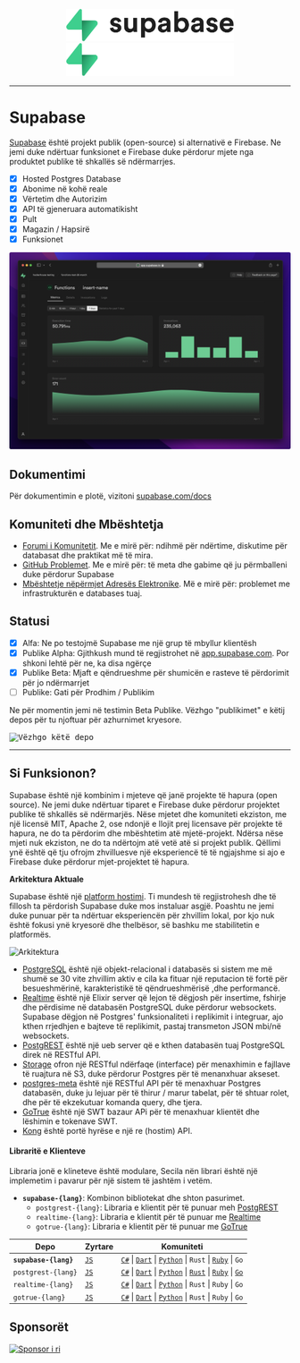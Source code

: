 <p align="center">
<img width="300" src="https://raw.githubusercontent.com/supabase/supabase/master/apps/www/public/images/supabase-logo-wordmark--light.svg?sanitize=true#gh-light-mode-only">
<img width="300" src="https://raw.githubusercontent.com/supabase/supabase/master/apps/www/public/images/supabase-logo-wordmark--dark.svg?sanitize=true#gh-dark-mode-only">
</p>

---

# Supabase

[Supabase](https://supabase.com) është projekt publik (open-source) si alternativë e Firebase. Ne jemi duke ndërtuar funksionet e Firebase duke përdorur mjete nga produktet publike të shkallës së ndërmarrjes.

- [x] Hosted Postgres Database
- [x] Abonime në kohë reale
- [x] Vërtetim dhe Autorizim
- [x] API të gjeneruara automatikisht
- [x] Pult
- [x] Magazin / Hapsirë
- [x] Funksionet

![Supabase Dashboard](https://raw.githubusercontent.com/supabase/supabase/master/apps/www/public/images/github/supabase-dashboard.png)

## Dokumentimi

Për dokumentimin e plotë, vizitoni [supabase.com/docs](https://supabase.com/docs)

## Komuniteti dhe Mbështetja

- [Forumi i Komunitetit](https://github.com/supabase/supabase/discussions). Me e mirë për: ndihmë për ndërtime, diskutime për databasat dhe praktikat më të mira.
- [GitHub Problemet](https://github.com/supabase/supabase/issues). Me e mirë për: të meta dhe gabime që ju përmballeni duke përdorur Supabase
- [Mbështetje nëpërmjet Adresës Elektronike](https://supabase.com/docs/support#business-support). Më e mirë për: problemet me infrastrukturën e databases tuaj.

## Statusi

- [x] Alfa: Ne po testojmë Supabase me një grup të mbyllur klientësh
- [x] Publike Alpha: Gjithkush mund të regjistrohet në [app.supabase.com](https://app.supabase.com). Por shkoni lehtë për ne, ka disa ngërçe
- [x] Publike Beta: Mjaft e qëndrueshme për shumicën e rasteve të përdorimit për jo ndërmarrjet
- [ ] Publike: Gati për Prodhim / Publikim

Ne për momentin jemi në testimin Beta Publike. Vëzhgo "publikimet" e këtij depos për tu njoftuar për azhurnimet kryesore.

<kbd><img src="https://gitcdn.link/repo/supabase/supabase/master/web/static/watch-repo.gif" alt="Vëzhgo këtë depo"/></kbd>

---

## Si Funksionon?

Supabase është një kombinim i mjeteve që janë projekte të hapura (open source). Ne jemi duke ndërtuar tiparet e Firebase duke përdorur projektet publike të shkallës së ndërmarjës. Nëse mjetet dhe komuniteti ekziston, me një licensë MIT, Apache 2, ose ndonjë e llojit prej licensave për projekte të hapura, ne do ta përdorim dhe mbështetim atë mjetë-projekt. Ndërsa nëse mjeti nuk ekziston, ne do ta ndërtojm atë vetë atë si projekt publik. Qëllimi ynë është që tju ofrojm zhvilluesve një eksperiencë të të ngjajshme si ajo e Firebase duke përdorur mjet-projektet të hapura.

**Arkitektura Aktuale**

Supabase është një [platform hostimi](https://app.supabase.com). Ti mundesh të regjistrohesh dhe të fillosh ta përdorish Supabase duke mos instaluar asgjë. Poashtu ne jemi duke punuar për ta ndërtuar eksperiencën për zhvillim lokal, por kjo nuk është fokusi ynë kryesorë dhe thelbësor, së bashku me stabilitetin e platformës.

![Arkitektura](https://supabase.com/docs/assets/images/supabase-architecture-9050a7317e9ec7efb7807f5194122e48.png)

- [PostgreSQL](https://www.postgresql.org/) është një objekt-relacional i databasës si sistem me më shumë se 30 vite zhvillim aktiv e cila ka fituar një reputacion të fortë për besueshmërinë, karakteristikë të qëndrueshmërisë ,dhe performancë.
- [Realtime](https://github.com/supabase/realtime) është një Elixir server që lejon të dëgjosh për insertime, fshirje dhe përdisime në databasën PostgreSQL duke përdorur websockets. Supabase dëgjon në Postgres' funksionaliteti i replikimit i integruar, ajo kthen rrjedhjen e bajteve të replikimit, pastaj transmeton JSON mbi/në websockets.
- [PostgREST](http://postgrest.org/) është një ueb server që e kthen databasën tuaj PostgreSQL direk në RESTful API.
- [Storage](https://github.com/supabase/storage-api) ofron një RESTful ndërfaqe (interface) për menaxhimin e fajllave të ruajtura në S3, duke përdorur Postgres për të menanxhuar akseset.
- [postgres-meta](https://github.com/supabase/postgres-meta) është një RESTful API për të menaxhuar Postgres databasën, duke ju lejuar për të thirur / marur tabelat, për të shtuar rolet, dhe për të ekzekutuar komanda query, dhe tjera.
- [GoTrue](https://github.com/netlify/gotrue) është një SWT bazaur APi për të menaxhuar klientët dhe lëshimin e tokenave SWT.
- [Kong](https://github.com/Kong/kong) është portë hyrëse e një re (hostim) API.

#### Libraritë e Klienteve

Libraria jonë e klineteve është modulare, Secila nën librari është një implemetim i pavarur për një sistem të jashtëm i vetëm.

- **`supabase-{lang}`**: Kombinon bibliotekat dhe shton pasurimet.
  - `postgrest-{lang}`: Libraria e klientit për të punuar meh [PostgREST](https://github.com/postgrest/postgrest)
  - `realtime-{lang}`: Libraria e klientit për të punuar me [Realtime](https://github.com/supabase/realtime)
  - `gotrue-{lang}`: Libraria e klientit për të punuar me [GoTrue](https://github.com/netlify/gotrue)

| Depo                  | Zyrtare                                          | Komuniteti                                                                                                                                                                                                                                                                                                                           |
| --------------------- | ------------------------------------------------ | ------------------------------------------------------------------------------------------------------------------------------------------------------------------------------------------------------------------------------------------------------------------------------------------------------------------------------------ |
| **`supabase-{lang}`** | [`JS`](https://github.com/supabase/supabase-js)  | [`C#`](https://github.com/supabase/supabase-csharp) \| [`Dart`](https://github.com/supabase/supabase-dart) \| [`Python`](https://github.com/supabase/supabase-py) \| `Rust` \| [`Ruby`](https://github.com/supabase/supabase-rb) \| `Go`                                                                                             |
| `postgrest-{lang}`    | [`JS`](https://github.com/supabase/postgrest-js) | [`C#`](https://github.com/supabase/postgrest-csharp) \| [`Dart`](https://github.com/supabase/postgrest-dart) \| [`Python`](https://github.com/supabase/postgrest-py) \| [`Rust`](https://github.com/supabase/postgrest-rs) \| [`Ruby`](https://github.com/supabase/postgrest-rb) \| [`Go`](https://github.com/supabase/postgrest-go) |
| `realtime-{lang}`     | [`JS`](https://github.com/supabase/realtime-js)  | [`C#`](https://github.com/supabase/realtime-csharp) \| [`Dart`](https://github.com/supabase/realtime-dart) \| [`Python`](https://github.com/supabase/realtime-py) \| `Rust` \| `Ruby` \| `Go`                                                                                                                                        |
| `gotrue-{lang}`       | [`JS`](https://github.com/supabase/gotrue-js)    | [`C#`](https://github.com/supabase/gotrue-csharp) \| [`Dart`](https://github.com/supabase/gotrue-dart) \| [`Python`](https://github.com/supabase/gotrue-py) \| `Rust` \| `Ruby` \| `Go`                                                                                                                                              |

## Sponsorët

[![Sponsor i ri](https://user-images.githubusercontent.com/10214025/90518111-e74bbb00-e198-11ea-8f88-c9e3c1aa4b5b.png)](https://github.com/sponsors/supabase)
